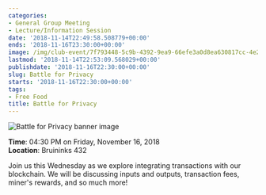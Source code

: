 ```yaml
---
categories:
- General Group Meeting
- Lecture/Information Session
date: '2018-11-14T22:49:58.508779+00:00'
ends: '2018-11-16T23:30:00+00:00'
image: /img/club-event/7f793448-5c9b-4392-9ea9-66efe3a0d8ea630817cc-4e21-4c24-97cd-8a10cb2b61e5.png
lastmod: '2018-11-14T22:53:09.568029+00:00'
publishdate: '2018-11-16T22:30:00+00:00'
slug: Battle for Privacy
starts: '2018-11-16T22:30:00+00:00'
tags:
- Free Food
title: Battle for Privacy
---
```


<img src="/img/club-event/7f793448-5c9b-4392-9ea9-66efe3a0d8ea630817cc-4e21-4c24-97cd-8a10cb2b61e5.png" alt="Battle for Privacy banner image" /><br>
    <p class="eventInfo">
        <strong>Time</strong>: 04:30 PM on Friday, November 16, 2018<br>
        <strong>Location</strong>: Bruininks 432
    </p>
    <p>Join us this Wednesday as we explore integrating transactions with our blockchain. We will be discussing inputs and outputs, transaction fees, miner's rewards, and so much more!</p>